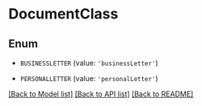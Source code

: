 # DocumentClass


## Enum

* `BUSINESSLETTER` (value: `'businessLetter'`)

* `PERSONALLETTER` (value: `'personalLetter'`)

[[Back to Model list]](../README.md#documentation-for-models) [[Back to API list]](../README.md#documentation-for-api-endpoints) [[Back to README]](../README.md)


